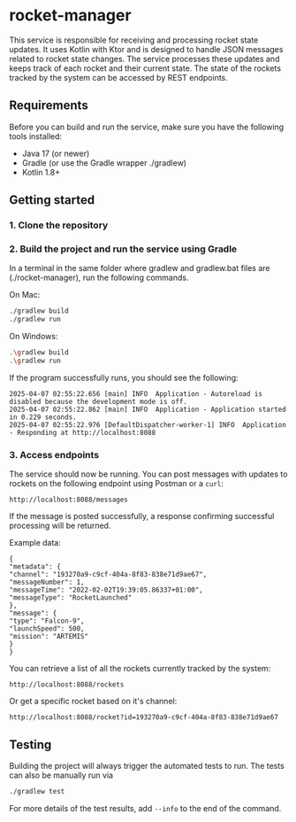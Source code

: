 # rocket-manager

This service is responsible for receiving and processing rocket state updates. It uses Kotlin with Ktor and is designed to handle JSON messages related to rocket state changes. The service processes these updates and keeps track of each rocket and their current state. The state of the rockets tracked by the system can be accessed by REST endpoints.

## Requirements
Before you can build and run the service, make sure you have the following tools installed:
- Java 17 (or newer)
- Gradle (or use the Gradle wrapper ./gradlew)
- Kotlin 1.8+

## Getting started
### 1. Clone the repository

### 2. Build the project and run the service using Gradle
In a terminal in the same folder where gradlew and gradlew.bat files are (./rocket-manager), run the following commands.

On Mac:
```bash
./gradlew build
./gradlew run
```
On Windows:
```bash
.\gradlew build
.\gradlew run
```
If the program successfully runs, you should see the following:
```
2025-04-07 02:55:22.656 [main] INFO  Application - Autoreload is disabled because the development mode is off.
2025-04-07 02:55:22.862 [main] INFO  Application - Application started in 0.229 seconds.
2025-04-07 02:55:22.976 [DefaultDispatcher-worker-1] INFO  Application - Responding at http://localhost:8088
```

### 3. Access endpoints
The service should now be running. You can post messages with updates to rockets on the following endpoint using Postman or a `curl`:

```
http://localhost:8088/messages
```
If the message is posted successfully, a response confirming successful processing will be returned.

Example data:
```
{
"metadata": {
"channel": "193270a9-c9cf-404a-8f83-838e71d9ae67",
"messageNumber": 1,    
"messageTime": "2022-02-02T19:39:05.86337+01:00",                                          
"messageType": "RocketLaunched"                             
},
"message": {                                                    
"type": "Falcon-9",
"launchSpeed": 500,
"mission": "ARTEMIS"
}
}
```

You can retrieve a list of all the rockets currently tracked by the system:
```
http://localhost:8088/rockets
```

Or get a specific rocket based on it's channel:
```
http://localhost:8088/rocket?id=193270a9-c9cf-404a-8f83-838e71d9ae67
```
## Testing
Building the project will always trigger the automated tests to run. The tests can also be manually run via
```bash
./gradlew test
```
For more details of the test results, add `--info` to the end of the command.